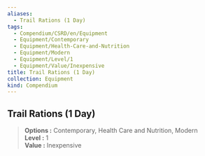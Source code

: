 ```yaml
---
aliases:
  - Trail Rations (1 Day)
tags:
  - Compendium/CSRD/en/Equipment
  - Equipment/Contemporary
  - Equipment/Health-Care-and-Nutrition
  - Equipment/Modern
  - Equipment/Level/1
  - Equipment/Value/Inexpensive
title: Trail Rations (1 Day)
collection: Equipment
kind: Compendium
---
```

## Trail Rations (1 Day)  
  
>  
> **Options :** Contemporary, Health Care and Nutrition, Modern  
> **Level :** 1  
> **Value :** Inexpensive